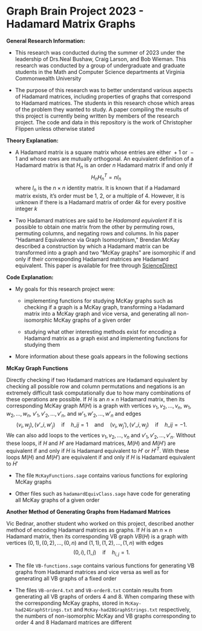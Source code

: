 # Graph Brain Project 2023 - Hadamard Matrix Graphs

**General Research Information:**

-   This research was conducted during the summer of 2023 under the
    leadership of Drs.Neal Bushaw, Craig Larson, and Bob Wieman. This
    research was conducted by a group of undergraduate and graduate
    students in the Math and Computer Science departments at Virginia
    Commonwealth University

-   The purpose of this research was to better understand various
    aspects of Hadamard matrices, including properties of graphs that
    correspond to Hadamard matrices. The students in this research chose
    which areas of the problem they wanted to study. A paper compiling
    the results of this project is currently being written by members of
    the research project. The code and data in this repository is the
    work of Christopher Flippen unless otherwise stated

**Theory Explanation:**

-   A Hadamard matrix is a square matrix whose entries are either  + 1
    or  − 1 and whose rows are mutually orthogonal. An equivalent
    definition of a Hadamard matrix is that *H*<sub>*n*</sub> is an
    order *n* Hadamard matrix if and only if
    $$H_nH_n^T = nI_n$$
    where $I_n$ is the $n \times n$ identity matrix. It is
    known that if a Hadamard matrix exists, it’s order must be 1, 2, or
    a multiple of 4. However, it is unknown if there is a Hadamard
    matrix of order $4k$ for every positive integer $k$

-   Two Hadamard matrices are said to be *Hadamard equivalent* if it is
    possible to obtain one matrix from the other by permuting rows,
    permuting columns, and negating rows and columns. In his paper
    “Hadamard Equivalence via Graph Isomorphism," Brendan McKay
    described a construction by which a Hadamard matrix can be
    transformed into a graph and two “McKay graphs" are isomorphic if
    and only if their corresponding Hadamard matrices are Hadamard
    equivalent. This paper is available for free through
    [ScienceDirect](https://www.sciencedirect.com/science/article/pii/0012365X79901134)

**Code Explanation:**

-   My goals for this research project were:

    -   implementing functions for studying McKay graphs such as
        checking if a graph is a McKay graph, transforming a Hadamard
        matrix into a McKay graph and vice versa, and generating all
        non-isomorphic McKay graphs of a given order

    -   studying what other interesting methods exist for encoding a
        Hadamard matrix as a graph exist and implementing functions for
        studying them

-   More information about these goals appears in the following sections

**McKay Graph Functions**

Directly checking if two Hadamard matrices are Hadamard equivalent by
checking all possible row and column permutations and negations is an
extremely difficult task computationally due to how many combinations of
these operations are possible. If $H$ is an $n \times n$ Hadamard matrix,
then its corresponding McKay graph $M(H)$ is a graph with vertices
$v_1, v_2, \ldots, v_n$, $w_1, w_2, \ldots, w_n$, $v'_1, v'_2, \ldots, v'_n$, and $w'_1, w'_2, \ldots, w'_n$ and edges
$$(v_i,w_j),(v'\_i,w'_j) \quad\text{if}\quad h\_{ij} = 1 \quad\text{and}\quad (v_i,w_j'),(v'\_i,w_j) \quad\text{if}\quad h\_{ij} = -1.$$
We can also add loops to the vertices
$v_1, v_2, \ldots, v_n$ and $v'_1, v'_2, \ldots, v'_n$. Without these
loops, if $H$ and $H'$ are Hadamard matrices, $M(H)$ and $M(H')$ are
equivalent if and only if $H$ is Hadamard equivalent to $H'$ or
$H'^T$. With these loops $M(H)$ and $M(H')$ are
equivalent if and only if $H$ is Hadamard equivalent to $H'$

-   The file `McKayFunctions.sage` contains various functions for
    exploring McKay graphs

-   Other files such as `hadamardEquivClass.sage` have code for
    generating all McKay graphs of a given order

**Another Method of Generating Graphs from Hadamard Matrices**

Vic Bednar, another student who worked on this project, described
another method of encoding Hadamard matrices as graphs. If $H$ is an $n \times n$ 
Hadamard matrix, then its corresponding VB graph $VB(H)$ is a graph with vertices 
$(0,1),(0,2),\ldots,(0,n)$ and $(1,1),(1,2),\ldots,(1,n)$ with edges $$(0,i),(1,j)\quad\text{if}\quad h_{i,j} = 1.$$

-   The file `VB-functions.sage` contains various functions for
    generating VB graphs from Hadamard matrices and vice versa as well
    as for generating all VB graphs of a fixed order

-   The files `VB-order4.txt` and `VB-order8.txt` contain results from
    generating all VB graphs of orders 4 and 8. When comparing these
    with the corresponding McKay graphs, stored in
    `McKay-had24GraphStrings.txt` and `McKay-had28GraphStrings.txt`
    respectively, the numbers of non-isomorphic McKay and VB graphs
    corresponding to order 4 and 8 Hadamard matrices are different
